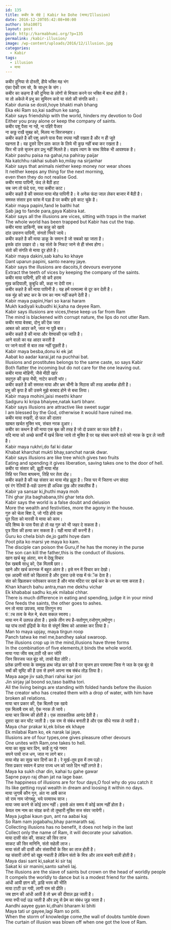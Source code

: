 ```yaml
---
id: 135
title: कबीर के दोहे | Kabir ke Dohe (माया/Illusion)
date: 2016-12-20T05:42:08+00:00
author: bha10071
layout: post
guid: http://karmabhumi.org/?p=135
permalink: /kabir-illusion/
image: /wp-content/uploads/2016/12/illusion.jpg
categories:
  - Kabir
tags:
  - illusion
  - माया
---
```

<div class="doha notranslate">
  <div class="hindi original">
    कबीर दुनिया से दोस्ती, होेये भक्ति मह भंग<br /> एंका ऐकी राम सो, कै साधुन के संग।
  </div>
  
  <div class="hindi">
    कबीर का कहना है की दुनिया के लोगों से मित्रता करने पर भक्ति में बाधा होती है।<br /> या तो अकेले में प्रभु का सुमिरन करो या संतो की संगति करो।
  </div>
  
  <div class="eng original">
    Kabir dunia se dosti,hoye bhakti mah bhang<br /> Eka eki Ram so,kai sadhun ke sang.
  </div>
  
  <div class="eng meaning">
    Kabir says friendship with the world, hinders my devotion to God<br /> Either you pray alone or keep the company of saints.
  </div>
</div>

<div class="doha notranslate">
  <div class="hindi original">
    कबीर पशु पैसा ना गहै, ना पहिरै पैजार<br /> ना कछु राखै सुबह को, मिलय ना सिरजनहार।
  </div>
  
  <div class="hindi">
    कबीर कहते है की पशु अपने पास पैसा रुपया नही रखता है और न ही जूते<br /> पहनता है। वह दूसरे दिन प्रातः काल के लिये भी कुछ नहीं बचा कर रखता है।<br /> फिर भी उसे सृजन हार प्रभु नहीं मिलते है। वाहय त्याग के साथ विवेक भी आवश्यक है।
  </div>
  
  <div class="eng original">
    Kabir pashu paisa na gahai,na pahiray paijar<br /> Na katchhu rakhai subah ko,milay na sirjanhar
  </div>
  
  <div class="eng meaning">
    Kabir says that animals niether keep money nor wear shoes<br /> It neither keeps any thing for the next morning,<br /> even then they do not realise God.
  </div>
</div>

<div class="doha notranslate">
  <div class="hindi original">
    कबीर माया पापिनी, फंद ले बैठी हाट<br /> सब जग तो फंदे परा, गया कबीरा काट।
  </div>
  
  <div class="hindi">
    कबीर कहते है की समस्त माया मोह पापिनी है। वे अनेक फंदा जाल लेकर बाजार में बैठी है।<br /> समस्त संसार इस फांस में पड़ा है पर कबीर इसे काट चुके है।
  </div>
  
  <div class="eng original">
    Kabir maya papini,fand le baithi hat<br /> Sab jag to fande para,gaya Kabira kat.
  </div>
  
  <div class="eng meaning">
    Kabir says all the illusions are vices, sitting with traps in the market<br /> The whole world has been trapped but Kabir has cut the trap.
  </div>
</div>

<div class="doha notranslate">
  <div class="hindi original">
    कबीर माया डाकिनी, सब काहु को खाये<br /> दांत उपारुन पापिनी, संनतो नियरे जाये।
  </div>
  
  <div class="hindi">
    कबीर कहते है की माया डाकू के समान है जो सबको खा जाता है।<br /> इसके दांत उखार दो। यह संतो के निकट जाने से ही संभव होगा।<br /> संतो की संगति से माया दूर होते है।
  </div>
  
  <div class="eng original">
    Kabir maya dakini,sab kahu ko khaye<br /> Dant uparun papini, santo nearey jaye.
  </div>
  
  <div class="eng meaning">
    Kabir says the illusions are dacoits,it devours everyone<br /> Extract the teeth of vices by keeping the company of the saints.
  </div>
</div>

<div class="doha notranslate">
  <div class="hindi original">
    कबीर माया पापिनी, हरि सो करै हराम<br /> मुख कदियाली, कुबुधि की, कहा ना देयी राम।
  </div>
  
  <div class="hindi">
    कबीर कहते है की माया पापिनी है। यह हमें परमात्मा से दूर कर देती है।<br /> यक मुंह को भ्रष्ट कर के राम का नाम नहीं कहने देती है।
  </div>
  
  <div class="eng original">
    Kabir maya papini,Hari so karai haram<br /> Mukh kadiyali kubudhi ki,kaha na deyee Ram.
  </div>
  
  <div class="eng meaning">
    Kabir says illusions are vices,these keep us far from Ram<br /> The mind is blackened with corrupt nature, the lips do not utter Ram.
  </div>
</div>

<div class="doha notranslate">
  <div class="hindi original">
    कबीर माया बेसबा, दोनु की ऐक जात<br /> आबत को आदर करै, जात ना पुछै बात।
  </div>
  
  <div class="hindi">
    कबीर कहते है की माया और वेश्याकी एक जाति है।<br /> आने वालो का वह आदर करती है<br /> पर जाने वालों से बात तक नहीं पूछती है।
  </div>
  
  <div class="eng original">
    Kabir maya besba,donu ki ek jat<br /> Aabat ko aadar karai,jat na puchhai bat.
  </div>
  
  <div class="eng meaning">
    Illusions and prostitutes belongs to the same caste, so says Kabir<br /> Both flatter the incoming but do not care for the one leaving out.
  </div>
</div>

<div class="doha notranslate">
  <div class="hindi original">
    कबीर माया मोहिनी, जैसे मीठी खांर<br /> सदगुरु की कृपा भैयी, नाटेर करती भांर।
  </div>
  
  <div class="hindi">
    कबीर कहते है की समस्त माया और भ्रम चीनी के मिठास की तरह आकर्षक होती है।<br /> प्रभु की कृपा है की उसने मुझे बरबाद होने से बचा लिया।
  </div>
  
  <div class="eng original">
    Kabir maya mohini,jaisi meethi khanr<br /> Sadguru ki kripa bhaiyee,natak karti bhanr.
  </div>
  
  <div class="eng meaning">
    Kabir says illusions are attractive like sweet sugar<br /> I am blessed by the God, otherwise it would have ruined me.
  </div>
</div>

<div class="doha notranslate">
  <div class="hindi original">
    कबीर माया रुखरी, दो फल की दातार<br /> खाबत खर्चत मुक्ति भय, संचत नरक दुआर।
  </div>
  
  <div class="hindi">
    कबीर का कथन है की माया एक बृक्ष की तरह है जो दो प्रकार का फल देती है।<br /> यदि माया को अच्छे कार्यों में खर्च किया जाये तो मुक्ति है पर यह संचय करने वाले को नरक के द्वार ले जाती है।
  </div>
  
  <div class="eng original">
    Kabir maya rukhri,do fal ki datar<br /> Khabat kharchat mukti bhay,sanchat narak dwar.
  </div>
  
  <div class="eng meaning">
    Kabir says illusions are like tree which gives two fruits<br /> Eating and spending it gives liberation, saving takes one to the door of hell.
  </div>
</div>

<div class="doha notranslate">
  <div class="hindi original">
    कबीर या संसार की, झुठी माया मोह<br /> तिहि घर जिता बाघबना, तिहि घर तेता दोह।
  </div>
  
  <div class="hindi">
    कबीर कहते है की यह संसार का माया मोह झूठा है। जिस घर में जितना धन संपदा<br /> एवं रंग रेलियाॅं है-वहाॅ उतना ही अधिक दुख और तकलीफ हैै।
  </div>
  
  <div class="eng original">
    Kabir ya sansar ki,jhuthi maya moh<br /> Tihi ghar jita baghabana,tihi ghar teta doh.
  </div>
  
  <div class="eng meaning">
    Kabir says the world is a false doubt and delusion<br /> More the wealth and festivities, more the agony in the house.
  </div>
</div>

<div class="doha notranslate">
  <div class="hindi original">
    गुरु को चेला बिश दे, जो गठि होये दाम<br /> पूत पिता को मारसी ये माया को काम।
  </div>
  
  <div class="hindi">
    यदि शिष्य के पास पैसा हो तो वह गुरु को भी जहर दे सकता है।<br /> पुत्र पिता की हत्या कर सकता है। यही माया की करनी है।
  </div>
  
  <div class="eng original">
    Guru ko chela bish de,jo gathi hoye dam<br /> Poot pita ko marsi ye maya ko kam.
  </div>
  
  <div class="eng meaning">
    The disciple can poison the Guru,if he has the money in the purse<br /> The son can kill the father,this is the conduct of illusions.
  </div>
</div>

<div class="doha notranslate">
  <div class="hindi original">
    खान खर्च बहु अंतरा, मन मे देखु विचार<br /> ऐक खबाबै साधु को, ऐक मिलाबै छार।
  </div>
  
  <div class="hindi">
    खाने और खर्च करनक में बहुत अंतर है। इसे मन में विचार कर देखो।<br /> एक आदमी संतों को खिलाता है और दुसरा उसे राख में फंेंक देता है।<br /> संत को खिलाकर परोपकार करता है और मांस मदिरा पर खर्च कर के धन का नाश करता है।
  </div>
  
  <div class="eng original">
    Khan kharch bahu antra,man me dekhu vichar<br /> Ek khababai sadhu ko,ek milabai chhar.
  </div>
  
  <div class="eng meaning">
    There is much difference in eating and spending, judge it in your mind<br /> One feeds the saints, the other goes to ashes.
  </div>
</div>

<div class="doha notranslate">
  <div class="hindi original">
    मन तो माया उपजय, माया तिरगुन रुप<br /> पंाच तत्व के मेल मे, बंधय सकल स्वरुप।
  </div>
  
  <div class="hindi">
    माया मन में उतपन्न होता है। इसके तीन रुप है-सतोगुण,रजोगुण,तमोगुण।<br /> यह पांच तत्वों इंद्रियों के मेल से संपूर्ण बिश्व को आसक्त कर लिया है।
  </div>
  
  <div class="eng original">
    Man to maya upjay, maya tirgun roop<br /> Panch tatwa ke mel me,bandhey sakal swaroop.
  </div>
  
  <div class="eng meaning">
    The illusions crop up in the mind,illusions have three forms<br /> In the combination of five elements,it binds the whole world.
  </div>
</div>

<div class="doha notranslate">
  <div class="hindi original">
    माया गया जीव सब,ठाऱी रहै कर जोरि<br /> जिन सिरजय जल बूंद सो, तासो बैठा तोरि।
  </div>
  
  <div class="hindi">
    प्रतेक प्राणी माया के सम्मुख हाथ जोड़ कर खरे है पर सृजन हार परमात्मा जिस ने जल के एक बूंद से<br /> सबों की सृष्टि की है उस से हमने अपना सब संबंध तोड़ लिया है।
  </div>
  
  <div class="eng original">
    Maya aage jiv sab,thari rahai kar jori<br /> Jin sirjay jal boond so,taso baitha tori.
  </div>
  
  <div class="eng meaning">
    All the living beings are standing with folded hands before the illusion<br /> The creator who has created them with a drop of water, with him have broken all relations.
  </div>
</div>

<div class="doha notranslate">
  <div class="hindi original">
    माया चार प्रकार की, ऐक बिलसै एक खाये<br /> एक मिलाबै राम को, ऐक नरक लै जाये।
  </div>
  
  <div class="hindi">
    माया चार किस्म की होती है। एक तातकालिक आनंद देती है।<br /> दूसरा खा कर घोंट जाती है। एक राम से संबंध बनाती है और एक सीधे नरक ले जाती है।
  </div>
  
  <div class="eng original">
    Maya char prakar ki,ek bilse ek khaye<br /> Ek milabai Ram ko, ek narak lai jaye.
  </div>
  
  <div class="eng meaning">
    Illusions are of four types,one gives pleasure other devours<br /> One unites with Ram,one takes to hell.
  </div>
</div>

<div class="doha notranslate">
  <div class="hindi original">
    माया का सुख चार दिन, काहै तु गहे गमार<br /> सपने पायो राज धन, जात ना लागे बार।
  </div>
  
  <div class="hindi">
    माया मोह का सुख चार दिनों का है। रे मूर्ख-तुम इस में तम पड़ो।<br /> जिस प्रकार स्वपन में प्राप्त राज्य धन को जाते दिन नहीं लगते है।
  </div>
  
  <div class="eng original">
    Maya ka sukh char din, kahai tu gahe gawar<br /> Sapne payo raj dhan jat na lage baar.
  </div>
  
  <div class="eng meaning">
    The happiness of illusions are for four days,O fool why do you catch it<br /> Its like getting royal wealth in dream and loosing it within no days.
  </div>
</div>

<div class="doha notranslate">
  <div class="hindi original">
    माया जुगाबै कौन गुन, अंत ना आबै काज<br /> सो राम नाम जोगबहु, भये परमारथ साज।
  </div>
  
  <div class="hindi">
    माया जमा करने से कोई लाभ नहीं। इससे अंत समय में कोई काम नहीं होता है।<br /> केवल राम नाम का संग्रह करो तो तुम्हारी मुक्ति सज संवर जायेगी।
  </div>
  
  <div class="eng original">
    Maya jugbai kaun gun, ant na aabai kaj<br /> So Ram nam jogabahu,bhay parmarath saj.
  </div>
  
  <div class="eng meaning">
    Collecting illusions has no benefit, it does not help in the last<br /> Collect only the name of Ram, it will decorate your salvation.
  </div>
</div>

<div class="doha notranslate">
  <div class="hindi original">
    माया दासी संत की, साकट की सिर ताज<br /> साकट की सिर मानिनि, संतो सहेली लाज।
  </div>
  
  <div class="hindi">
    माया संतों की दासी और संसारीयों के सिर का ताज होती है।<br /> यह संसारी लोगों को खूब नचाती है लेकिन संतो के मित्र और लाज बचाने वाली होती है।
  </div>
  
  <div class="eng original">
    Maya dasi sant ki,sakat ki sir taj<br /> Sakat ki sir manini,santo saheli laj.
  </div>
  
  <div class="eng meaning">
    The illusions are the slave of saints but crown on the head of worldly people<br /> It compels the worldly to dance but is a modest friend for the saints.
  </div>
</div>

<div class="doha notranslate">
  <div class="hindi original">
    आंधी आयी ज्ञान की, ढ़ाहि भरम की भीति<br /> माया टाटी उर गयी, लागी राम सो प्रीति।
  </div>
  
  <div class="hindi">
    जब ज्ञान की आंधी आती है तो भ्रम की दीवाल ढ़ह जाती है।<br /> माया रुपी पर्दा उड़ जाती है और प्रभु से प्रेम का संबंध जुड़ जाता है।
  </div>
  
  <div class="eng original">
    Aandhi aayee gyan ki,dhahi bharam ki bhiti<br /> Maya tati ur gayee,lagi Ram so priti.
  </div>
  
  <div class="eng meaning">
    When the storm of knowledge come,the wall of doubts tumble down<br /> The curtain of illusion was blown off when one got the love of Ram.
  </div>
</div>